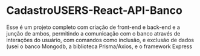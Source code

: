 # CadastroUSERS-React-API-Banco
 Esse é um projeto completo com criação de front-end e back-end e a junção de ambos, permitindo a comunicação com o banco através de interações do usuário, com comandos como inclusão, e exclusão de dados (usei o banco Mongodb, a biblioteca Prisma/Axios, e o framework Express
